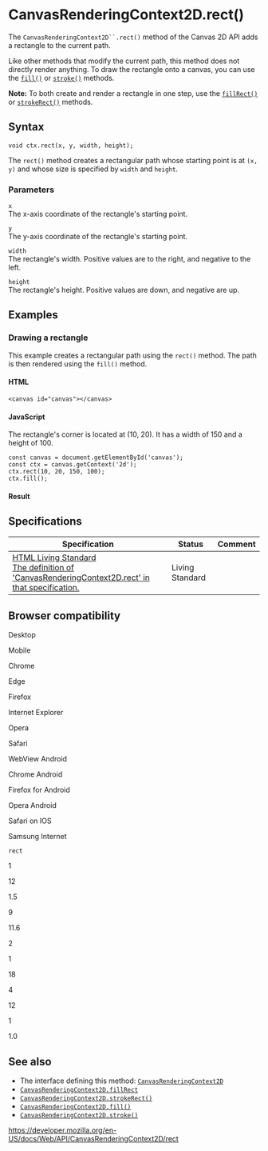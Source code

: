 # CanvasRenderingContext2D.rect()

The ` CanvasRenderingContext2D``.rect() ` method of the Canvas 2D API adds a rectangle to the current path.

Like other methods that modify the current path, this method does not directly render anything. To draw the rectangle onto a canvas, you can use the [`fill()`](fill) or [`stroke()`](stroke) methods.

**Note:** To both create and render a rectangle in one step, use the [`fillRect()`](fillrect) or [`strokeRect()`](strokerect) methods.

## Syntax

    void ctx.rect(x, y, width, height);

The `rect()` method creates a rectangular path whose starting point is at `(x, y)` and whose size is specified by `width` and `height`.

### Parameters

`x`  
The x-axis coordinate of the rectangle's starting point.

`y`  
The y-axis coordinate of the rectangle's starting point.

`width`  
The rectangle's width. Positive values are to the right, and negative to the left.

`height`  
The rectangle's height. Positive values are down, and negative are up.

## Examples

### Drawing a rectangle

This example creates a rectangular path using the `rect()` method. The path is then rendered using the `fill()` method.

#### HTML

    <canvas id="canvas"></canvas>

#### JavaScript

The rectangle's corner is located at (10, 20). It has a width of 150 and a height of 100.

    const canvas = document.getElementById('canvas');
    const ctx = canvas.getContext('2d');
    ctx.rect(10, 20, 150, 100);
    ctx.fill();

#### Result

## Specifications

<table><thead><tr class="header"><th>Specification</th><th>Status</th><th>Comment</th></tr></thead><tbody><tr class="odd"><td><a href="https://html.spec.whatwg.org/multipage/scripting.html#dom-context-2d-rect">HTML Living Standard<br />
<span class="small">The definition of 'CanvasRenderingContext2D.rect' in that specification.</span></a></td><td><span class="spec-living">Living Standard</span></td><td></td></tr></tbody></table>

## Browser compatibility

Desktop

Mobile

Chrome

Edge

Firefox

Internet Explorer

Opera

Safari

WebView Android

Chrome Android

Firefox for Android

Opera Android

Safari on IOS

Samsung Internet

`rect`

1

12

1.5

9

11.6

2

1

18

4

12

1

1.0

## See also

- The interface defining this method: [`CanvasRenderingContext2D`](../canvasrenderingcontext2d)
- [`CanvasRenderingContext2D.fillRect`](fillrect)
- [`CanvasRenderingContext2D.strokeRect()`](strokerect)
- [`CanvasRenderingContext2D.fill()`](fill)
- [`CanvasRenderingContext2D.stroke()`](stroke)

<a href="https://developer.mozilla.org/en-US/docs/Web/API/CanvasRenderingContext2D/rect" class="_attribution-link">https://developer.mozilla.org/en-US/docs/Web/API/CanvasRenderingContext2D/rect</a>
